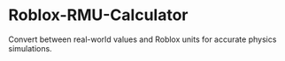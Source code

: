 # Roblox-RMU-Calculator
Convert between real-world values and Roblox units for accurate physics simulations.
